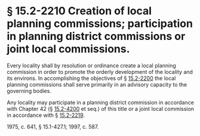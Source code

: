 # § 15.2-2210 Creation of local planning commissions; participation in planning district commissions or joint local commissions.

<p>Every locality shall by resolution or ordinance create a local planning commission in order to promote the orderly development of the locality and its environs. In accomplishing the objectives of § <a href='http://law.lis.virginia.gov/vacode/15.2-2200/'>15.2-2200</a> the local planning commissions shall serve primarily in an advisory capacity to the governing bodies.</p><p>Any locality may participate in a planning district commission in accordance with Chapter 42 (§ <a href='http://law.lis.virginia.gov/vacode/15.2-4200/'>15.2-4200</a> et seq.) of this title or a joint local commission in accordance with § <a href='http://law.lis.virginia.gov/vacode/15.2-2219/'>15.2-2219</a>.</p><p>1975, c. 641, § 15.1-427.1; 1997, c. 587.</p>